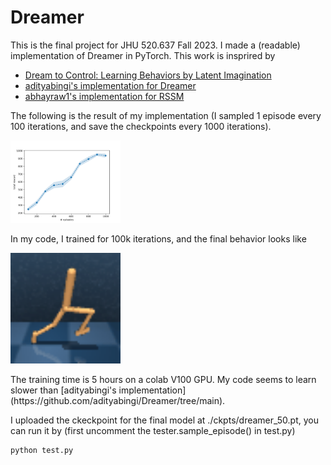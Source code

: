# Dreamer 

This is the final project for JHU 520.637 Fall 2023. I made a (readable) implementation of Dreamer in PyTorch. 
This work is insprired by 

- [Dream to Control: Learning Behaviors by Latent Imagination](https://arxiv.org/abs/1912.01603)
- [adityabingi's implementation for Dreamer](https://github.com/adityabingi/Dreamer/tree/main)
- [abhayraw1's implementation for RSSM](https://github.com/abhayraw1/planet-torch)

The following is the result of my implementation (I sampled 1 episode every 100 iterations, and save the checkpoints every 1000 iterations).

<p>
  <img width="35%" src="https://github.com/bstars/Dreamer-Walker/blob/main/train_history.png">
</p>

In my code, I trained for 100k iterations, and the final behavior looks like    
<p>
  <img width="35%" src="https://github.com/bstars/Dreamer-Walker/blob/main/50.gif">
</p>
The training time is 5 hours on a colab V100 GPU.
My code seems to learn slower than [adityabingi's implementation](https://github.com/adityabingi/Dreamer/tree/main).

I uploaded the ckeckpoint for the final model at ./ckpts/dreamer_50.pt, you can run it by (first uncomment the tester.sample_episode() in test.py)

```python
python test.py
```